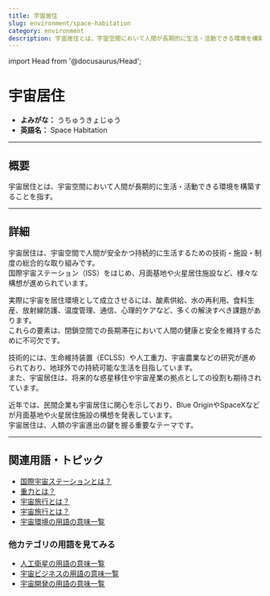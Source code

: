 ```yaml
---
title: 宇宙居住
slug: environment/space-habitation
category: environment
description: 宇宙居住とは、宇宙空間において人間が長期的に生活・活動できる環境を構築することを指す。
---
```


import Head from '@docusaurus/Head';

<Head>
  <script type="application/ld+json">
    {`{
      "@context": "https://schema.org",
      "@type": "DefinedTerm",
      "name": "宇宙居住",
      "inDefinedTermSet": "https://www.space-portal.org",
      "termCode": "environment/space-habitation",
      "description": "宇宙居住とは、宇宙空間において人間が長期的に生活・活動できる環境を構築することを指す。",
      "url": "https://www.space-portal.org/docs/environment/space-habitation"
    }`}
  </script>
</Head>

# 宇宙居住

- **よみがな：** うちゅうきょじゅう  
- **英語名：** Space Habitation  

---

## 概要

宇宙居住とは、宇宙空間において人間が長期的に生活・活動できる環境を構築することを指す。

---

## 詳細

宇宙居住は、宇宙空間で人間が安全かつ持続的に生活するための技術・施設・制度の総合的な取り組みです。  
国際宇宙ステーション（ISS）をはじめ、月面基地や火星居住施設など、様々な構想が進められています。  

実際に宇宙を居住環境として成立させるには、酸素供給、水の再利用、食料生産、放射線防護、温度管理、通信、心理的ケアなど、多くの解決すべき課題があります。  
これらの要素は、閉鎖空間での長期滞在において人間の健康と安全を維持するために不可欠です。  

技術的には、生命維持装置（ECLSS）や人工重力、宇宙農業などの研究が進められており、地球外での持続可能な生活を目指しています。  
また、宇宙居住は、将来的な惑星移住や宇宙産業の拠点としての役割も期待されています。  

近年では、民間企業も宇宙居住に関心を示しており、Blue OriginやSpaceXなどが月面基地や火星居住施設の構想を発表しています。  
宇宙居住は、人類の宇宙進出の鍵を握る重要なテーマです。

---

## 関連用語・トピック

- [国際宇宙ステーションとは？](satellite/index/iss)
- [重力とは？](physics/gravity)
- [宇宙旅行とは？](business/category/space-tourism)
- [宇宙旅行とは？](business/category/space-tourism)
- [宇宙環境の用語の意味一覧](category/environment)

### 他カテゴリの用語を見てみる
- [人工衛星の用語の意味一覧](category/satellite)
- [宇宙ビジネスの用語の意味一覧](category/business)
- [宇宙開発の用語の意味一覧](category/glossary)
